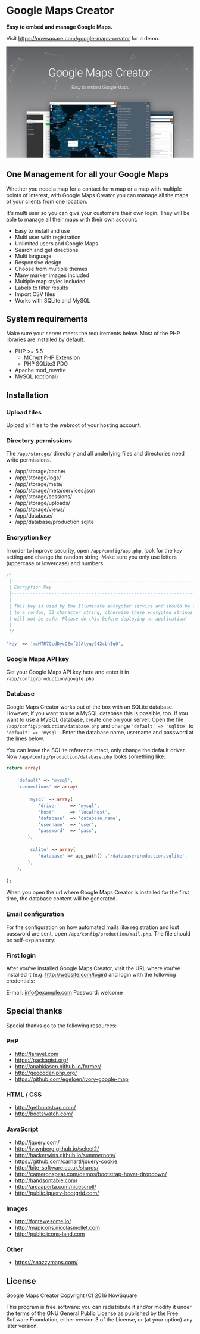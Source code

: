 # Google Maps Creator
**Easy to embed and manage Google Maps.**

Visit https://nowsquare.com/google-maps-creator for a demo.

![Google Maps Creator](visual-header.png)

## One Management for all your Google Maps

Whether you need a map for a contact form map or a map with multiple points of interest, with Google Maps Creator you can manage all the maps of your clients from one location.

It's multi user so you can give your customers their own login. They will be able to manage all their maps with their own account.

 - Easy to install and use
 - Multi user with registration
 - Unlimited users and Google Maps
 - Search and get directions
 - Multi language
 - Responsive design
 - Choose from multiple themes
 - Many marker images included
 - Multiple map styles included
 - Labels to filter results
 - Import CSV files
 - Works with SQLite and MySQL


## System requirements

Make sure your server meets the requirements below. Most of the PHP libraries are installed by default.

 - PHP >= 5.5
   - MCrypt PHP Extension
   - PHP SQLite3 PDO
 - Apache mod_rewrite
 - MySQL (optional)

## Installation

### Upload files

Upload all files to the webroot of your hosting account.

### Directory permissions

The `/app/storage/` directory and all underlying files and directories need write permissions.

 - /app/storage/cache/
 - /app/storage/logs/
 - /app/storage/meta/
 - /app/storage/meta/services.json
 - /app/storage/sessions/
 - /app/storage/uploads/
 - /app/storage/views/
 - /app/database/
 - /app/database/production.sqlite

### Encryption key
In order to improve security, open `/app/config/app.php`, look for the `key` setting and change the random string. Make sure you only use letters (uppercase or lowercase) and numbers.

```php
/*
 |--------------------------------------------------------------------------
 | Encryption Key
 |--------------------------------------------------------------------------
 |
 | This key is used by the Illuminate encrypter service and should be set
 | to a random, 32 character string, otherwise these encrypted strings
 | will not be safe. Please do this before deploying an application!
 |
 */

'key' => 'mcMTR7QLdDycOEmf2JAtyqy942cbhIqO',
```

### Google Maps API key

Get your Google Maps API key here and enter it in `/app/config/production/google.php`.

### Database

Google Maps Creator works out of the box with an SQLite database. However, if you want to use a MySQL database this is possible, too.
If you want to use a MySQL database, create one on your server. Open the file `/app/config/production/database.php` and change `'default' => 'sqlite'` to `'default' => 'mysql'`. Enter the database name, username and password at the lines below.

You can leave the SQLite reference intact, only change the default driver. Now `/app/config/production/database.php` looks something like:

```php
return array(

	'default' => 'mysql',
	'connections' => array(

		'mysql' => array(
			'driver'    => 'mysql',
			'host'      => 'localhost',
			'database'  => 'database_name',
			'username'  => 'user',
			'password'  => 'pass',
		),

		'sqlite' => array(
			'database' => app_path() .'/database/production.sqlite',
		),
	),

);
```

When you open the url where Google Maps Creator is installed for the first time, the database content will be generated.

### Email configuration

For the configuration on how automated mails like registration and lost password are sent, open `/app/config/production/mail.php`. The file should be self-explanatory:

### First login

After you've installed Google Maps Creator, visit the URL where you've installed it (e.g. http://website.com/login) and login with the following credentials:

E-mail: info@example.com
Password: welcome

## Special thanks
Special thanks go to the following resources:

### PHP

 - http://laravel.com
 - https://packagist.org/
 - http://anahkiasen.github.io/former/
 - http://geocoder-php.org/
 - https://github.com/egeloen/ivory-google-map

### HTML / CSS

 - http://getbootstrap.com/
 - http://bootswatch.com/

### JavaScript

 - http://jquery.com/
 - http://ivaynberg.github.io/select2/
 - http://hackerwins.github.io/summernote/
 - https://github.com/carhartl/jquery-cookie
 - http://bite-software.co.uk/shards/
 - http://cameronspear.com/demos/bootstrap-hover-dropdown/
 - http://handsontable.com/
 - http://areaaperta.com/nicescroll/
 - http://public.jquery-bootgrid.com/

### Images

 - http://fontawesome.io/
 - http://mapicons.nicolasmollet.com
 - http://public.icons-land.com

### Other

 - https://snazzymaps.com/

## License
Google Maps Creator
Copyright (C) 2016 NowSquare

This program is free software: you can redistribute it and/or modify
it under the terms of the GNU General Public License as published by
the Free Software Foundation, either version 3 of the License, or
(at your option) any later version.